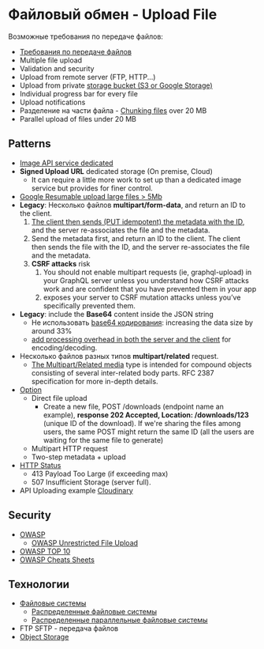 # Файловый обмен - Upload File

Возможные требования по передаче файлов:

- [Требования по передаче файлов](https://www.artofba.com/post/%D0%BE%D0%BF%D0%B8%D1%81%D0%B0%D0%BD%D0%B8%D0%B5-%D1%82%D1%80%D0%B5%D0%B1%D0%BE%D0%B2%D0%B0%D0%BD%D0%B8%D0%B9-%D0%BA-%D0%B8%D0%BD%D1%82%D0%B5%D0%B3%D1%80%D0%B0%D1%86%D0%B8%D0%B8-%D1%87%D0%B0%D1%81%D1%82%D1%8C-1-%D1%84%D0%B0%D0%B9%D0%BB%D0%BE%D0%B2%D1%8B%D0%B9-%D0%BE%D0%B1%D0%BC%D0%B5%D0%BD)
- Multiple file upload
- Validation and security
- Upload from remote server (FTP, HTTP...)
- Upload from private [storage bucket (S3 or Google Storage)](../../../technology/store/object.storage.md)
- Individual progress bar for every file
- Upload notifications
- Разделение на части файла - [Chunking files](https://uploadcare.com/blog/the-file-uploading-guide) over 20 MB
- Parallel upload of files under 20 MB

## Patterns

- [Image API service dedicated](https://www.apollographql.com/blog/backend/file-uploads/file-upload-best-practices)
- __Signed Upload URL__ dedicated storage (On premise, Cloud)
   - It can require a little more work to set up than a dedicated image service but provides for finer control.
- [Google Resumable upload large files > 5Mb](https://developers.google.com/drive/api/guides/manage-uploads)
- __Legacy__: Несколько файлов __multipart/form-data__, and return an ID to the client.
   1. [The client then sends (PUT idempotent) the metadata with the ID](https://tyk.io/blog/api-design-guidance-file-upload), and the server re-associates the file and the metadata.
   2. Send the metadata first, and return an ID to the client. The client then sends the file with the ID, and the server re-associates the file and the metadata.
   3. __CSRF attacks__ risk
      1. You should not enable multipart requests (ie, graphql-upload) in your GraphQL server unless you understand how CSRF attacks work and are confident that you have prevented them in your app
      2. exposes your server to CSRF mutation attacks unless you’ve specifically prevented them.
- __Legacy__: include the __Base64__ content inside the JSON string
   - Не использовать [base64 кодирования](https://tyk.io/blog/api-design-guidance-file-upload/): increasing the data size by around 33%
   - [add processing overhead in both the server and the client](https://stackoverflow.com/questions/33279153/rest-api-file-ie-images-processing-best-practices) for encoding/decoding.
- Несколько файлов разных типов __multipart/related__ request.
   - [The Multipart/Related media](https://stackoverflow.com/questions/4083702/posting-a-file-and-associated-data-to-a-restful-webservice-preferably-as-json) type is intended for compound objects consisting of several inter-related body parts. RFC 2387 specification for more in-depth details.
- [Option](https://tyk.io/blog/api-design-guidance-file-upload/)
   - Direct file upload
      - Create a new file, POST /downloads (endpoint name an example), __response 202 Accepted, Location: /downloads/123__ (unique ID of the download). If we're sharing the files among users, the same POST might return the same ID (all the users are waiting for the same file to generate)
   - Multipart HTTP request
   - Two-step metadata + upload
- [HTTP Status](../../../api/api-http-status.md)
   - 413 Payload Too Large (if exceeding max)
   - 507 Insufficient Storage (server full).
- API Uploading example [Cloudinary](https://cloudinary.com/documentation/upload_images)

## Security

- [OWASP](https://owasp.org/www-community/vulnerabilities/Unrestricted_File_Upload)
   - [OWASP Unrestricted File Upload](https://owasp.org/www-community/vulnerabilities/Unrestricted_File_Upload)
- [OWASP TOP 10](https://www.opswat.com/blog/file-upload-protection-best-practices)
- [OWASP Cheats Sheets](https://cheatsheetseries.owasp.org/cheatsheets/File_Upload_Cheat_Sheet.html)

## Технологии

- [Файловые системы](../../../technology/filesystem/filesystem.md)
   - [Распределенные файловые системы](../../../technology/filesystem/dfs.md)
   - [Распределенные параллельные файловые системы](../../../technology/filesystem/dpfs.md)
- FTP SFTP - передача файлов
- [Object Storage](../../../technology/store/object.storage.md)
